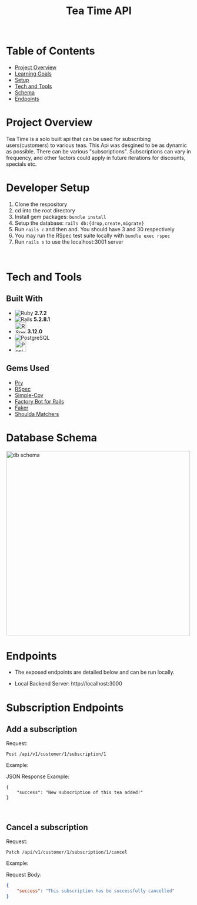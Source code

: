 <div align="center">
  <h1>Tea Time API</h1>

</div>

<br>

# Table of Contents

- [Project Overview](#project-overview)
- [Learning Goals](#learning-goals)
- [Setup](#developer-setup)
- [Tech and Tools](#tech-and-tools)
- [Schema](#database-schema)
- [Endpoints](#endpoints)


# Project Overview

Tea Time is a solo built api that can be used for subscribing users(customers) to various teas. This Api was desgined to be as dynamic as possible. There can be various "subscriptions". Subscriptions can vary in frequency, and other factors could apply in future iterations for discounts, specials etc. 






# Developer Setup

1. Clone the respository
2. cd into the root directory
3. Install gem packages: `bundle install`
4. Setup the database: `rails db:{drop,create,migrate}`
6. Run `rails c` and then  and. You should have 3 and 30 respectively
7. You may run the RSpec test suite locally with `bundle exec rspec`
8. Run `rails s` to use the localhost:3001 server

<br>

# Tech and Tools

## Built With

- ![Ruby](https://img.shields.io/badge/Ruby-CC342D?style=for-the-badge&logo=ruby&logoColor=white) **2.7.2**
- ![Rails](https://img.shields.io/badge/Ruby_on_Rails-CC0000?style=for-the-badge&logo=ruby-on-rails&logoColor=white) **5.2.8.1**
- <img src="images/rspec_badge.png" alt="RSpec" height="30"> **3.12.0**
- ![PostgreSQL](https://img.shields.io/badge/PostgreSQL-316192?style=for-the-badge&logo=postgresql&logoColor=white)
- <img src="images/postman_badge.png" alt="Postman" height="30">


## Gems Used

- [Pry](https://github.com/pry/pry-rails)
- [RSpec](https://github.com/rspec/rspec-metagem)
- [Simple-Cov](https://github.com/simplecov-ruby/simplecov)
- [Factory Bot for Rails](https://github.com/thoughtbot/factory_bot_rails)
- [Faker](https://github.com/faker-ruby/faker)
- [Shoulda Matchers](https://github.com/thoughtbot/shoulda-matchers)



# Database Schema

<img src="images/schema_design.png" alt="db schema" class="center" width="500" height=auto>

<br>

# Endpoints


- The exposed endpoints are detailed below and can be run locally.

- Local Backend Server: http://localhost:3000


# Subscription Endpoints


## Add a subscription

Request: <br>
```
Post /api/v1/customer/1/subscription/1
```
Example:

JSON Response Example:
```
{
    "success": "New subscription of this tea added!"
}
```




<br>

## Cancel a subscription

Request: <br>
```
Patch /api/v1/customer/1/subscription/1/cancel
```
Example:

Request Body:
```json 
{
    "success": "This subscription has be successfully cancelled"
}
```



